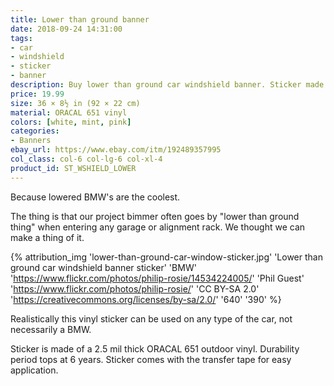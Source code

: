 ```yaml
---
title: Lower than ground banner
date: 2018-09-24 14:31:00
tags:
- car
- windshield
- sticker
- banner
description: Buy lower than ground car windshield banner. Sticker made of ORACAL vinyl.
price: 19.99
size: 36 × 8½ in (92 × 22 cm)
material: ORACAL 651 vinyl
colors: [white, mint, pink]
categories:
- Banners
ebay_url: https://www.ebay.com/itm/192489357995
col_class: col-6 col-lg-6 col-xl-4
product_id: ST_WSHIELD_LOWER
---
```


Because lowered BMW's are the coolest.

<!-- more -->

The thing is that our project bimmer often goes by "lower than ground thing" when entering any garage or alignment rack. We thought we can make a thing of it.

{% attribution_img
  'lower-than-ground-car-window-sticker.jpg'
  'Lower than ground car windshield banner sticker'
  'BMW'
  'https://www.flickr.com/photos/philip-rosie/14534224005/'
  'Phil Guest'
  'https://www.flickr.com/photos/philip-rosie/'
  'CC BY-SA 2.0'
  'https://creativecommons.org/licenses/by-sa/2.0/'
  '640'
  '390'
%}

Realistically this vinyl sticker can be used on any type of the car, not necessarily a BMW.

<!-- {% asset_img content-image sticker-lower-than-ground.jpg 500 500 'Lower than ground stanced lowered car windshield sticker "lower than ground car windshield banner"' %} -->

Sticker is made of a 2.5 mil thick ORACAL 651 outdoor vinyl. Durability period tops at 6 years. Sticker comes with the transfer tape for easy application.
